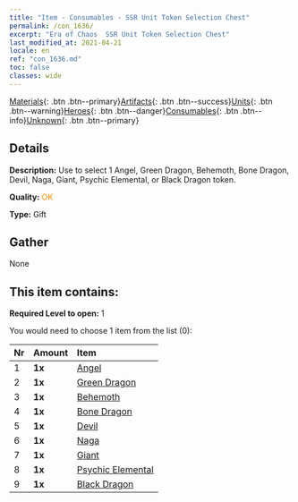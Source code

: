 ```yaml
---
title: "Item - Consumables - SSR Unit Token Selection Chest"
permalink: /con_1636/
excerpt: "Era of Chaos  SSR Unit Token Selection Chest"
last_modified_at: 2021-04-21
locale: en
ref: "con_1636.md"
toc: false
classes: wide
---
```

 [Materials](/Items/){: .btn .btn--primary}[Artifacts](/Items/Artifacts/){: .btn .btn--success}[Units](/Items/Units/){: .btn .btn--warning}[Heroes](/Items/Heroes/){: .btn .btn--danger}[Consumables](/Items/Consumables/){: .btn .btn--info}[Unknown](/Items/Unknown/){: .btn .btn--primary}

## Details
 **Description:** Use to select 1 Angel, Green Dragon, Behemoth, Bone Dragon, Devil, Naga, Giant, Psychic Elemental, or Black Dragon token.

 **Quality:** <span style="color: #FF8C00">OK</span>

 **Type:** Gift

## Gather

  None

## This item contains:

 **Required Level to open:** 1

 You would need to choose 1 item from the list (0):

  | Nr | Amount |     Item    |
  |:---|:-------|:------------|
  | 1 |  **1x** | [Angel](/Items/unt_196/) |  | 
  | 2 |  **1x** | [Green Dragon](/Items/unt_205/) |  | 
  | 3 |  **1x** | [Behemoth](/Items/unt_223/) |  | 
  | 4 |  **1x** | [Bone Dragon](/Items/unt_214/) |  | 
  | 5 |  **1x** | [Devil](/Items/unt_232/) |  | 
  | 6 |  **1x** | [Naga](/Items/unt_240/) |  | 
  | 7 |  **1x** | [Giant ](/Items/unt_241/) |  | 
  | 8 |  **1x** | [Psychic Elemental](/Items/unt_267/) |  | 
  | 9 |  **1x** | [Black Dragon](/Items/unt_250/) |  | 
